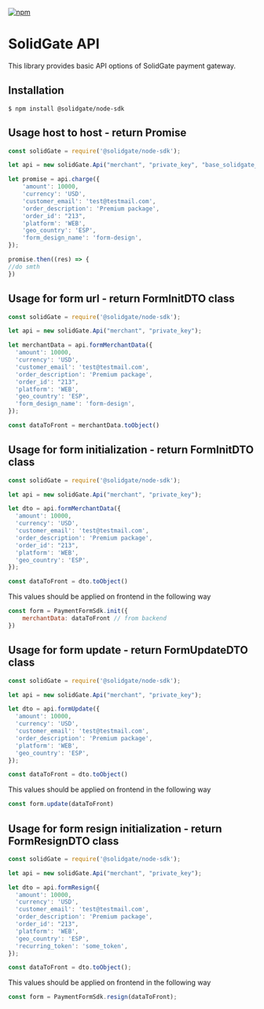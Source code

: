 [![npm](https://img.shields.io/npm/v/@solidgate/node-sdk?maxAge=1000)](https://www.npmjs.com/package/@solidgate/node-sdk)

# SolidGate API


This library provides basic API options of SolidGate payment gateway.

## Installation

```
$ npm install @solidgate/node-sdk
```

## Usage host to host - return Promise

```js
const solidGate = require('@solidgate/node-sdk');

let api = new solidGate.Api("merchant", "private_key", "base_solidgate_url");

let promise = api.charge({
    'amount': 10000,
    'currency': 'USD',
    'customer_email': 'test@testmail.com',
    'order_description': 'Premium package',
    'order_id': "213",
    'platform': 'WEB',
    'geo_country': 'ESP',
    'form_design_name': 'form-design',
});

promise.then((res) => {
//do smth
})

```

## Usage for form url - return FormInitDTO class

```js
const solidGate = require('@solidgate/node-sdk');

let api = new solidGate.Api("merchant", "private_key");

let merchantData = api.formMerchantData({
  'amount': 10000,
  'currency': 'USD',
  'customer_email': 'test@testmail.com',
  'order_description': 'Premium package',
  'order_id': "213",
  'platform': 'WEB',
  'geo_country': 'ESP',
  'form_design_name': 'form-design',
});

const dataToFront = merchantData.toObject()
```


## Usage for form initialization - return FormInitDTO class

```js
const solidGate = require('@solidgate/node-sdk');

let api = new solidGate.Api("merchant", "private_key");

let dto = api.formMerchantData({
  'amount': 10000,
  'currency': 'USD',
  'customer_email': 'test@testmail.com',
  'order_description': 'Premium package',
  'order_id': "213",
  'platform': 'WEB',
  'geo_country': 'ESP',
});

const dataToFront = dto.toObject()
```

This values should be applied on frontend in the following way

```js
const form = PaymentFormSdk.init({
    merchantData: dataToFront // from backend
})
```

## Usage for form update - return FormUpdateDTO class

```js
const solidGate = require('@solidgate/node-sdk');

let api = new solidGate.Api("merchant", "private_key");

let dto = api.formUpdate({
  'amount': 10000,
  'currency': 'USD',
  'customer_email': 'test@testmail.com',
  'order_description': 'Premium package',
  'platform': 'WEB',
  'geo_country': 'ESP',
});

const dataToFront = dto.toObject()
```

This values should be applied on frontend in the following way

```js
const form.update(dataToFront)
```

## Usage for form resign initialization - return FormResignDTO class

```js
const solidGate = require('@solidgate/node-sdk');

let api = new solidGate.Api("merchant", "private_key");

let dto = api.formResign({
  'amount': 10000,
  'currency': 'USD',
  'customer_email': 'test@testmail.com',
  'order_description': 'Premium package',
  'order_id': "213",
  'platform': 'WEB',
  'geo_country': 'ESP',
  'recurring_token': 'some_token',
});

const dataToFront = dto.toObject();
```

This values should be applied on frontend in the following way

```js
const form = PaymentFormSdk.resign(dataToFront);
```
